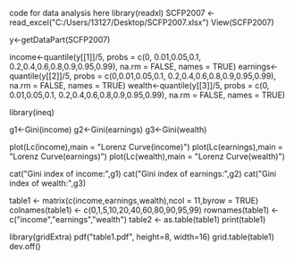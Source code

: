 code for data analysis here
library(readxl)
SCFP2007 <- read_excel("C:/Users/13127/Desktop/SCFP2007.xlsx")
View(SCFP2007)

y<-getDataPart(SCFP2007)

income<-quantile(y[[1]]/5, probs = c(0, 0.01,0.05,0.1, 0.2,0.4,0.6,0.8,0.9,0.95,0.99), na.rm = FALSE,  names = TRUE)
earnings<-quantile(y[[2]]/5, probs = c(0,0.01,0.05,0.1, 0.2,0.4,0.6,0.8,0.9,0.95,0.99), na.rm = FALSE,  names = TRUE)
wealth<-quantile(y[[3]]/5, probs = c(0, 0.01,0.05,0.1, 0.2,0.4,0.6,0.8,0.9,0.95,0.99), na.rm = FALSE,  names = TRUE)

library(ineq)

g1<-Gini(income)
g2<-Gini(earnings)
g3<-Gini(wealth)


plot(Lc(income),main = "Lorenz Curve(income)")
plot(Lc(earnings),main = "Lorenz Curve(earnings)")
plot(Lc(wealth),main = "Lorenz Curve(wealth)")

cat("Gini index of income:",g1)
cat("Gini index of earnings:",g2)
cat("Gini index of wealth:",g3)


table1 <- matrix(c(income,earnings,wealth),ncol = 11,byrow = TRUE)
colnames(table1) <- c(0,1,5,10,20,40,60,80,90,95,99)
rownames(table1) <- c("income","earnings","wealth")
 table2 <- as.table(table1)
print(table1)



library(gridExtra)
pdf("table1.pdf", height=8, width=16)
grid.table(table1)
dev.off()

